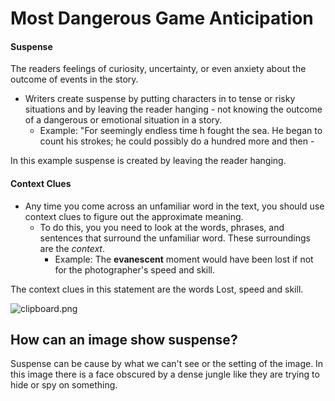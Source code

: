 # Most Dangerous Game Anticipation

#### Suspense

The readers feelings of curiosity, uncertainty, or even anxiety about the outcome of events in the story.

- Writers create suspense by putting characters in to tense or risky situations and by leaving the reader hanging - not knowing the outcome of a dangerous or emotional situation in a story.
  - Example: "For seemingly endless time h fought the sea. He began to count his strokes; he could possibly do a hundred more and then -

In this example suspense is created by leaving the reader hanging. 


#### Context Clues

- Any time you come across an unfamiliar word in the text, you should use context clues to figure out the approximate meaning. 
  - To do this, you you need to look at the words, phrases, and sentences that surround the unfamiliar word. These surroundings are the *context*.
    - Example: The **evanescent** moment would have been lost if not for the photographer's speed and skill. 

The context clues in this statement are the words Lost, speed and skill. 


![clipboard.png](https://images-na.ssl-images-amazon.com/images/I/51g-3PzpOvL._SY291_BO1,204,203,200_QL40_FMwebp_.jpg)

## How can an image show suspense?

Suspense can be cause by what we can't see or the setting of the image. In this image there is a face obscured by a dense jungle like they are trying to hide or spy on something.
